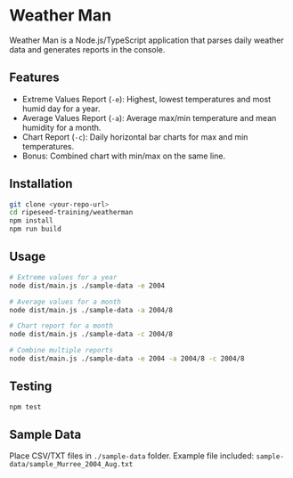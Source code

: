 # Weather Man

Weather Man is a Node.js/TypeScript application that parses daily weather data and generates reports in the console.

## Features

- Extreme Values Report (`-e`): Highest, lowest temperatures and most humid day for a year.
- Average Values Report (`-a`): Average max/min temperature and mean humidity for a month.
- Chart Report (`-c`): Daily horizontal bar charts for max and min temperatures.
- Bonus: Combined chart with min/max on the same line.

## Installation

```bash
git clone <your-repo-url>
cd ripeseed-training/weatherman
npm install
npm run build
```

## Usage

```bash
# Extreme values for a year
node dist/main.js ./sample-data -e 2004

# Average values for a month
node dist/main.js ./sample-data -a 2004/8

# Chart report for a month
node dist/main.js ./sample-data -c 2004/8

# Combine multiple reports
node dist/main.js ./sample-data -e 2004 -a 2004/8 -c 2004/8
```

## Testing

```bash
npm test
```

## Sample Data

Place CSV/TXT files in `./sample-data` folder. Example file included: `sample-data/sample_Murree_2004_Aug.txt`
